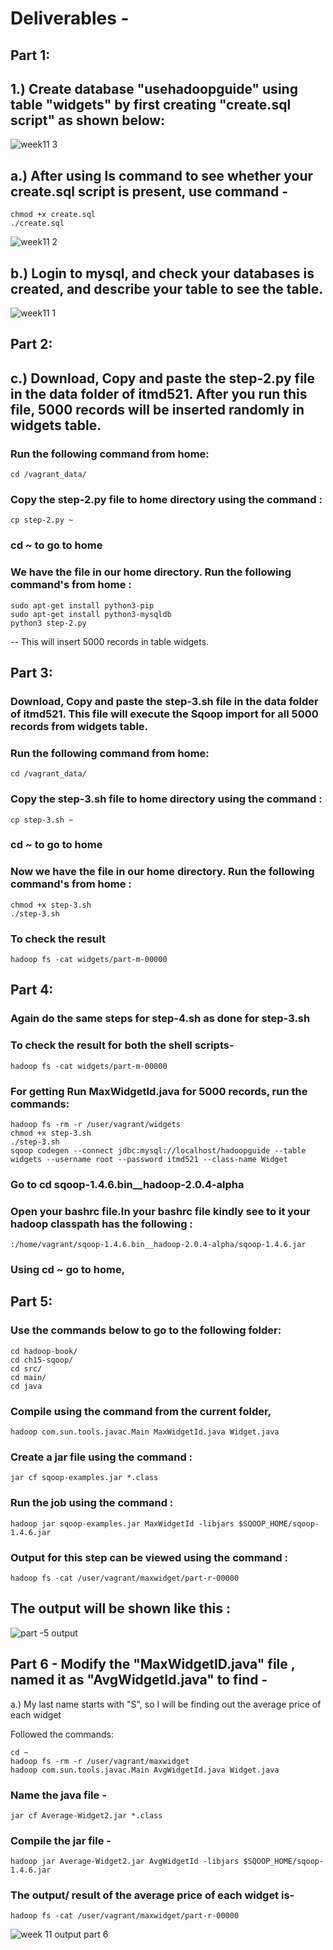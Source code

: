 # Deliverables -

## Part 1:

## 1.) Create database "usehadoopguide" using table "widgets" by first creating "create.sql script" as shown below:

![week11 3](https://user-images.githubusercontent.com/31320698/32399904-16543f3e-c0c8-11e7-91b4-4cdfc754be68.PNG)

## a.) After using ls command to see whether your create.sql script is present, use command -

	chmod +x create.sql
	./create.sql

![week11 2](https://user-images.githubusercontent.com/31320698/32399489-5dceb604-c0c4-11e7-9328-e78c10790327.PNG)
 

## b.) Login to mysql, and check your databases is created, and describe your table to see the table.

![week11 1](https://user-images.githubusercontent.com/31320698/32399513-972acf00-c0c4-11e7-8134-94978946f460.PNG)

## Part 2:

## c.) Download, Copy and paste the step-2.py file in the data folder of itmd521. After you run this file, 5000 records will be inserted randomly in widgets table.

### Run the following command from home:

	cd /vagrant_data/

### Copy the step-2.py file to home directory using the command :

	cp step-2.py ~

### cd ~ to go to home

### We have the file in our home directory. Run the following command's from home :
        
	sudo apt-get install python3-pip
	sudo apt-get install python3-mysqldb
	python3 step-2.py
	
-- This will insert 5000 records in table widgets.

## Part 3:

### Download, Copy and paste the step-3.sh file in the data folder of itmd521. This file will execute the Sqoop import for all 5000 records from widgets table.

### Run the following command from home:

	cd /vagrant_data/

### Copy the step-3.sh file to home directory using the command :

	cp step-3.sh ~

### cd ~ to go to home

### Now we have the file in our home directory. Run the following command's from home :
	
	chmod +x step-3.sh
	./step-3.sh

### To check the result 

	hadoop fs -cat widgets/part-m-00000

## Part 4:

### Again do the same steps for step-4.sh as done for step-3.sh

### To check the result for both the shell scripts-

	hadoop fs -cat widgets/part-m-00000


### For getting Run MaxWidgetId.java for 5000 records, run the commands:

	hadoop fs -rm -r /user/vagrant/widgets
	chmod +x step-3.sh
	./step-3.sh
	sqoop codegen --connect jdbc:mysql://localhost/hadoopguide --table widgets --username root --password itmd521 --class-name Widget

### Go to cd sqoop-1.4.6.bin__hadoop-2.0.4-alpha

### Open your bashrc file.In your bashrc file kindly see to it your hadoop classpath has the following :

	:/home/vagrant/sqoop-1.4.6.bin__hadoop-2.0.4-alpha/sqoop-1.4.6.jar

### Using cd ~ go to home,

## Part 5:

### Use the commands below to go to the following folder:

	cd hadoop-book/
	cd ch15-sqoop/
	cd src/
	cd main/
	cd java
	
### Compile using the command from the current folder,

	hadoop com.sun.tools.javac.Main MaxWidgetId.java Widget.java

### Create a jar file using the command :

	jar cf sqoop-examples.jar *.class

### Run the job using the command :

	hadoop jar sqoop-examples.jar MaxWidgetId -libjars $SQOOP_HOME/sqoop-1.4.6.jar

### Output for this step can be viewed using the command :

	hadoop fs -cat /user/vagrant/maxwidget/part-r-00000 

## The output will be shown like this : 

![part -5 output](https://user-images.githubusercontent.com/31320698/32505511-091b4e74-c3a8-11e7-8f8f-26c4d99d1864.PNG)

## Part 6 - Modify the "MaxWidgetID.java" file , named it as "AvgWidgetId.java" to find - 

a.) My last name starts with "S", so I will be finding out the average price of each widget

Followed the commands:

	cd ~
	hadoop fs -rm -r /user/vagrant/maxwidget
	hadoop com.sun.tools.javac.Main AvgWidgetId.java Widget.java

### Name the java file - 

	jar cf Average-Widget2.jar *.class

### Compile the jar file - 

	hadoop jar Average-Widget2.jar AvgWidgetId -libjars $SQOOP_HOME/sqoop-1.4.6.jar 

### The output/ result of the average price of each widget is-

	hadoop fs -cat /user/vagrant/maxwidget/part-r-00000 

![week 11 output part 6](https://user-images.githubusercontent.com/31320698/32691720-8b8d3242-c6d1-11e7-8172-642b16367763.PNG)


